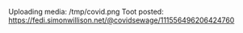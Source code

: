Uploading media: /tmp/covid.png
Toot posted: https://fedi.simonwillison.net/@covidsewage/111556496206424760
